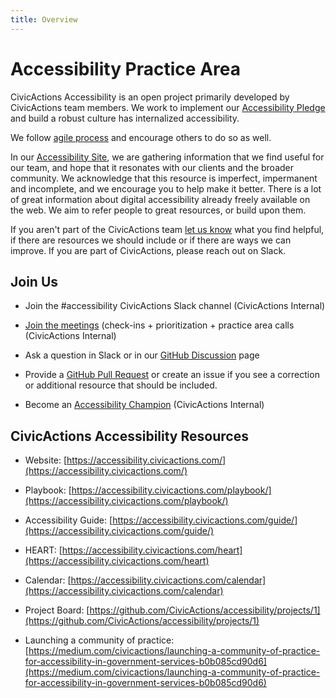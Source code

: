 ```yaml
---
title: Overview
---
```


# Accessibility Practice Area

CivicActions Accessibility is an open project primarily developed by CivicActions team members. We work to implement our [Accessibility Pledge](https://accessibility.civicactions.com/posts/CivicActions-Accessibility-Pledge) and build a robust culture has internalized accessibility.

We follow [agile process](https://accessibility.civicactions.com/agile) and encourage others to do so as well.

In our [Accessibility Site](https://accessibility.civicactions.com/agile), we are gathering information that we find useful for our team, and hope that it resonates with our clients and the broader community. We acknowledge that this resource is imperfect, impermanent and incomplete, and we encourage you to help make it better. There is a lot of great information about digital accessibility already freely available on the web. We aim to refer people to great resources, or build upon them.

If you aren't part of the CivicActions team [let us know](https://accessibility.civicactions.com/contact) what you find helpful, if there are resources we should include or if there are ways we can improve. If you are part of CivicActions, please reach out on Slack.

## Join Us

-   Join the #accessibility CivicActions Slack channel (CivicActions Internal)

-   [Join the meetings](https://accessibility.civicactions.com/calendar) (check-ins + prioritization + practice area calls (CivicActions Internal)

-   Ask a question in Slack or in our [GitHub Discussion](https://github.com/CivicActions/accessibility/discussions) page

-   Provide a [GitHub Pull Request](https://docs.github.com/en/pull-requests/collaborating-with-pull-requests/proposing-changes-to-your-work-with-pull-requests/creating-a-pull-request) or create an issue if you see a correction or additional resource that should be included.

-   Become an [Accessibility Champion](https://accessibility.civicactions.com/guide/champions-program) (CivicActions Internal)

## CivicActions Accessibility Resources

-   Website: [https://accessibility.civicactions.com/](https://accessibility.civicactions.com/)

-   Playbook: [https://accessibility.civicactions.com/playbook/](https://accessibility.civicactions.com/playbook/)

-   Accessibility Guide: [https://accessibility.civicactions.com/guide/](https://accessibility.civicactions.com/guide/)

-   HEART: [https://accessibility.civicactions.com/heart](https://accessibility.civicactions.com/heart)

-   Calendar: [https://accessibility.civicactions.com/calendar](https://accessibility.civicactions.com/calendar)

-   Project Board: [https://github.com/CivicActions/accessibility/projects/1](https://github.com/CivicActions/accessibility/projects/1)

-   Launching a community of practice: [https://medium.com/civicactions/launching-a-community-of-practice-for-accessibility-in-government-services-b0b085cd90d6](https://medium.com/civicactions/launching-a-community-of-practice-for-accessibility-in-government-services-b0b085cd90d6)
